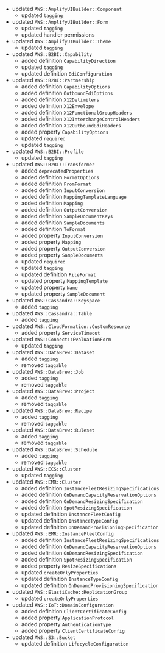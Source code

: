 - updated `AWS::AmplifyUIBuilder::Component`
  - updated `tagging`
- updated `AWS::AmplifyUIBuilder::Form`
  - updated `tagging`
  - updated handler permissions
- updated `AWS::AmplifyUIBuilder::Theme`
  - updated `tagging`
- updated `AWS::B2BI::Capability`
  - added definition `CapabilityDirection`
  - updated `tagging`
  - updated definition `EdiConfiguration`
- updated `AWS::B2BI::Partnership`
  - added definition `CapabilityOptions`
  - added definition `OutboundEdiOptions`
  - added definition `X12Delimiters`
  - added definition `X12Envelope`
  - added definition `X12FunctionalGroupHeaders`
  - added definition `X12InterchangeControlHeaders`
  - added definition `X12OutboundEdiHeaders`
  - added property `CapabilityOptions`
  - updated `required`
  - updated `tagging`
- updated `AWS::B2BI::Profile`
  - updated `tagging`
- updated `AWS::B2BI::Transformer`
  - added `deprecatedProperties`
  - added definition `FormatOptions`
  - added definition `FromFormat`
  - added definition `InputConversion`
  - added definition `MappingTemplateLanguage`
  - added definition `Mapping`
  - added definition `OutputConversion`
  - added definition `SampleDocumentKeys`
  - added definition `SampleDocuments`
  - added definition `ToFormat`
  - added property `InputConversion`
  - added property `Mapping`
  - added property `OutputConversion`
  - added property `SampleDocuments`
  - updated `required`
  - updated `tagging`
  - updated definition `FileFormat`
  - updated property `MappingTemplate`
  - updated property `Name`
  - updated property `SampleDocument`
- updated `AWS::Cassandra::Keyspace`
  - added `tagging`
- updated `AWS::Cassandra::Table`
  - added `tagging`
- updated `AWS::CloudFormation::CustomResource`
  - added property `ServiceTimeout`
- updated `AWS::Connect::EvaluationForm`
  - updated `tagging`
- updated `AWS::DataBrew::Dataset`
  - added `tagging`
  - removed `taggable`
- updated `AWS::DataBrew::Job`
  - added `tagging`
  - removed `taggable`
- updated `AWS::DataBrew::Project`
  - added `tagging`
  - removed `taggable`
- updated `AWS::DataBrew::Recipe`
  - added `tagging`
  - removed `taggable`
- updated `AWS::DataBrew::Ruleset`
  - added `tagging`
  - removed `taggable`
- updated `AWS::DataBrew::Schedule`
  - added `tagging`
  - removed `taggable`
- updated `AWS::ECS::Cluster`
  - updated `tagging`
- updated `AWS::EMR::Cluster`
  - added definition `InstanceFleetResizingSpecifications`
  - added definition `OnDemandCapacityReservationOptions`
  - added definition `OnDemandResizingSpecification`
  - added definition `SpotResizingSpecification`
  - updated definition `InstanceFleetConfig`
  - updated definition `InstanceTypeConfig`
  - updated definition `OnDemandProvisioningSpecification`
- updated `AWS::EMR::InstanceFleetConfig`
  - added definition `InstanceFleetResizingSpecifications`
  - added definition `OnDemandCapacityReservationOptions`
  - added definition `OnDemandResizingSpecification`
  - added definition `SpotResizingSpecification`
  - added property `ResizeSpecifications`
  - updated `createOnlyProperties`
  - updated definition `InstanceTypeConfig`
  - updated definition `OnDemandProvisioningSpecification`
- updated `AWS::ElastiCache::ReplicationGroup`
  - updated `createOnlyProperties`
- updated `AWS::IoT::DomainConfiguration`
  - added definition `ClientCertificateConfig`
  - added property `ApplicationProtocol`
  - added property `AuthenticationType`
  - added property `ClientCertificateConfig`
- updated `AWS::S3::Bucket`
  - updated definition `LifecycleConfiguration`
